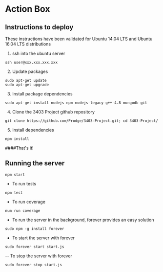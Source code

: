 # Action Box
## Instructions to deploy
These instructions have been validated for Ubuntu 14.04 LTS and Ubuntu 16.04 LTS distributions
1. ssh into the ubuntu server
```
ssh user@xxx.xxx.xxx.xxx
```
2. Update packages
```
sudo apt-get update
sudo apt-get upgrade
```
3. Install package dependencies
```
sudo apt-get install nodejs npm nodejs-legacy g++-4.8 mongodb git
```
4. Clone the 3403 Project github repository
```
git clone https://github.com/Prodge/3403-Project.git; cd 3403-Project/
```
5. Install dependencies
```
npm install
```
####That's it!

## Running the server
```
npm start
```
- To run tests
```
npm test
```
- To run coverage
```
num run coverage
```
- To run the server in the background, forever provides an easy solution
```
sudo npm -g install forever
```

- To start the server with forever
```
sudo forever start start.js
```

-- To stop the server with forever
```
sudo forever stop start.js
```
